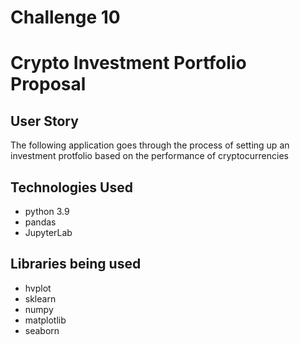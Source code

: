 # Challenge 10
# Crypto Investment Portfolio Proposal

## User Story ##
The following application goes through the process of setting up an investment protfolio based on the performance of cryptocurrencies

## Technologies Used ##
 - python 3.9
 - pandas
 - JupyterLab

## Libraries being used ##
- hvplot
- sklearn
- numpy
- matplotlib
- seaborn
